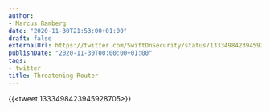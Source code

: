 ```yaml
---
author:
- Marcus Ramberg
date: "2020-11-30T21:53:00+01:00"
draft: false
externalUrl: https://twitter.com/SwiftOnSecurity/status/1333498423945928705
publishDate: "2020-11-30T00:00:00+01:00"
tags:
- twitter
title: Threatening Router
---
```


{{<tweet 1333498423945928705>}}
